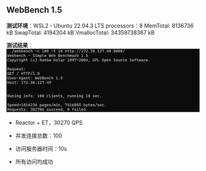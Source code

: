 ## WebBench 1.5

**测试环境**：WSL2 - Ubuntu 22.04.3 LTS
processors：8
MemTotal:        8136736 kB
SwapTotal:       4194304 kB
VmallocTotal:   34359738367 kB

**测试结果**：![1726385994677](assets/1726385994677.png)

- Reactor + ET，30270 QPS

- 并发连接总数：100
- 访问服务器时间：10s
- 所有访问均成功